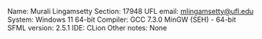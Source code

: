 Name: Murali Lingamsetty
Section: 17948
UFL email: mlingamsetty@ufl.edu
System: Windows 11 64-bit
Compiler: GCC 7.3.0 MinGW (SEH) - 64-bit
SFML version: 2.5.1
IDE: CLion
Other notes: None
